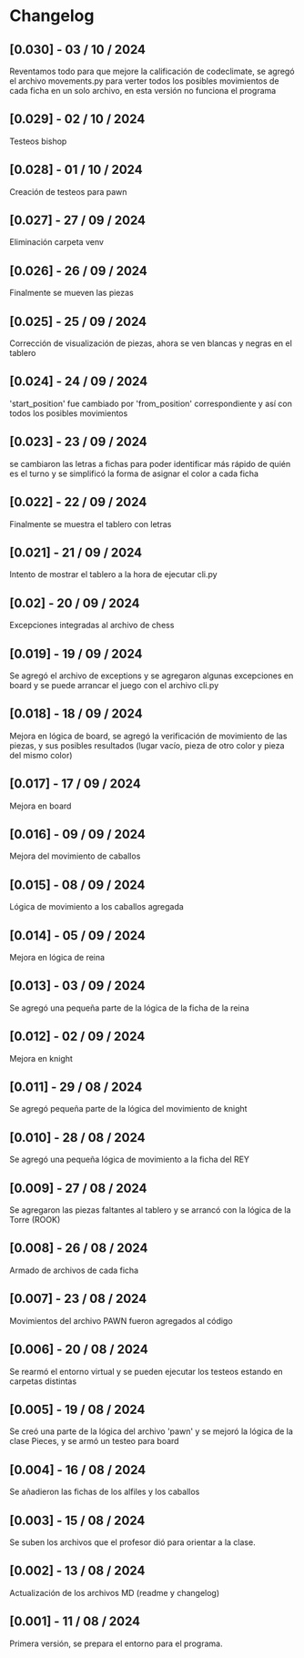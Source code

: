 # Changelog

## [0.030] - 03 / 10 / 2024
Reventamos todo para que mejore la calificación de codeclimate, se agregó el archivo movements.py para verter todos los posibles movimientos de cada ficha en un solo archivo, en esta versión no funciona el programa

## [0.029] - 02 / 10 / 2024
Testeos bishop

## [0.028] - 01 / 10 / 2024
Creación de testeos para pawn

## [0.027] - 27 / 09 / 2024
Eliminación carpeta venv

## [0.026] - 26 / 09 / 2024
Finalmente se mueven las piezas

## [0.025] - 25 / 09 / 2024
Corrección de visualización de piezas, ahora se ven blancas y negras en el tablero

## [0.024] - 24 / 09 / 2024
'start_position' fue cambiado por 'from_position' correspondiente y así con todos los posibles movimientos

## [0.023] - 23 / 09 / 2024
se cambiaron las letras a fichas para poder identificar más rápido de quién es el turno y se simplificó la forma de asignar el color a cada ficha

## [0.022] - 22 / 09 / 2024
Finalmente se muestra el tablero con letras

## [0.021] - 21 / 09 / 2024
Intento de mostrar el tablero a la hora de ejecutar cli.py

## [0.02] - 20 / 09 / 2024
Excepciones integradas al archivo de chess

## [0.019] - 19 / 09 / 2024
Se agregó el archivo de exceptions y se agregaron algunas excepciones en board y se puede arrancar el juego con el archivo cli.py

## [0.018] - 18 / 09 / 2024
Mejora en lógica de board, se agregó la verificación de movimiento de las piezas, y sus posibles resultados (lugar vacío, pieza de otro color y pieza del mismo color)

## [0.017] - 17 / 09 / 2024
Mejora en board

## [0.016] - 09 / 09 / 2024
Mejora del movimiento de caballos

## [0.015] - 08 / 09 / 2024
Lógica de movimiento a los caballos agregada

## [0.014] - 05 / 09 / 2024
Mejora en lógica de reina

## [0.013] - 03 / 09 / 2024
Se agregó una pequeña parte de la lógica de la ficha de la reina

## [0.012] - 02 / 09 / 2024
Mejora en knight

## [0.011] - 29 / 08 / 2024
Se agregó pequeña parte de la lógica del movimiento de knight

## [0.010] - 28 / 08 / 2024
Se agregó una pequeña lógica de movimiento a la ficha del REY

## [0.009] - 27 / 08 / 2024
Se agregaron las piezas faltantes al tablero y se arrancó con la lógica de la Torre (ROOK)

## [0.008] - 26 / 08 / 2024
Armado de archivos de cada ficha

## [0.007] - 23 / 08 / 2024
Movimientos del archivo PAWN fueron agregados al código

## [0.006] - 20 / 08 / 2024
Se rearmó el entorno virtual y se pueden ejecutar los testeos estando en carpetas distintas

## [0.005] - 19 / 08 / 2024
Se creó una parte de la lógica del archivo 'pawn' y se mejoró la lógica de la clase Pieces, y se armó un testeo para board

## [0.004] - 16 / 08 / 2024
Se añadieron las fichas de los alfiles y los caballos

## [0.003] - 15 / 08 / 2024
Se suben los archivos que el profesor dió para orientar a la clase.

## [0.002] - 13 / 08 / 2024
Actualización de los archivos MD (readme y changelog)

## [0.001] - 11 / 08 / 2024

Primera versión, se prepara el entorno para el programa.


